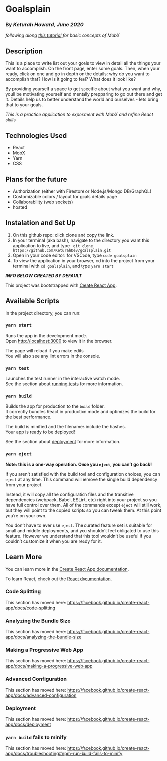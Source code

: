 # Goalsplain
### By ***Keturah Howard, June 2020***
*following along [this tutorial](https://youtu.be/Dp75-DnGFrU) for basic concepts of MobX*
## Description
This is a place to write list out your goals to view in detail all the things your want to accomplish. On the front page, enter some goals. Then, when your ready, click on one and go in depth on the details: why do you want to accomplish that? How is it going to feel? What does it look like? 

By providing yourself a space to get specific about what you want and why, youll be motivating yourself and mentally prepparing to go out there and get it. Details help us to better understand the world and ourselves - lets bring that to your goals. 

*This is a practice application to experiment with MobX and refine React skills*

## Technologies Used
- React
- MobX
- Yarn
- CSS

## Plans for the future
- Authorization (either with Firestore or Node.js/Mongo DB/GraphQL)
- Costomizable colors / layout for goals details page
- Collaborability (web sockets)
- hosted

## Instalation and Set Up
1. On this github repo: click clone and copy the link.
2. In your terminal (aka bash), navigate to the directory you want this application to live, and type ``` git clone https://github.com/KeturahDev/goalsplain.git```
3. Open in your code editor: for VSCode, type ```code goalsplain```
4. To view the application in your browser, cd into the project from your terminal with ```cd goalsplain```, and type ```yarn start```


***INFO BELOW CREATED BY DEFAULT***

This project was bootstrapped with [Create React App](https://github.com/facebook/create-react-app).

## Available Scripts

In the project directory, you can run:

### `yarn start`

Runs the app in the development mode.<br />
Open [http://localhost:3000](http://localhost:3000) to view it in the browser.

The page will reload if you make edits.<br />
You will also see any lint errors in the console.

### `yarn test`

Launches the test runner in the interactive watch mode.<br />
See the section about [running tests](https://facebook.github.io/create-react-app/docs/running-tests) for more information.

### `yarn build`

Builds the app for production to the `build` folder.<br />
It correctly bundles React in production mode and optimizes the build for the best performance.

The build is minified and the filenames include the hashes.<br />
Your app is ready to be deployed!

See the section about [deployment](https://facebook.github.io/create-react-app/docs/deployment) for more information.

### `yarn eject`

**Note: this is a one-way operation. Once you `eject`, you can’t go back!**

If you aren’t satisfied with the build tool and configuration choices, you can `eject` at any time. This command will remove the single build dependency from your project.

Instead, it will copy all the configuration files and the transitive dependencies (webpack, Babel, ESLint, etc) right into your project so you have full control over them. All of the commands except `eject` will still work, but they will point to the copied scripts so you can tweak them. At this point you’re on your own.

You don’t have to ever use `eject`. The curated feature set is suitable for small and middle deployments, and you shouldn’t feel obligated to use this feature. However we understand that this tool wouldn’t be useful if you couldn’t customize it when you are ready for it.

## Learn More

You can learn more in the [Create React App documentation](https://facebook.github.io/create-react-app/docs/getting-started).

To learn React, check out the [React documentation](https://reactjs.org/).

### Code Splitting

This section has moved here: https://facebook.github.io/create-react-app/docs/code-splitting

### Analyzing the Bundle Size

This section has moved here: https://facebook.github.io/create-react-app/docs/analyzing-the-bundle-size

### Making a Progressive Web App

This section has moved here: https://facebook.github.io/create-react-app/docs/making-a-progressive-web-app

### Advanced Configuration

This section has moved here: https://facebook.github.io/create-react-app/docs/advanced-configuration

### Deployment

This section has moved here: https://facebook.github.io/create-react-app/docs/deployment

### `yarn build` fails to minify

This section has moved here: https://facebook.github.io/create-react-app/docs/troubleshooting#npm-run-build-fails-to-minify
